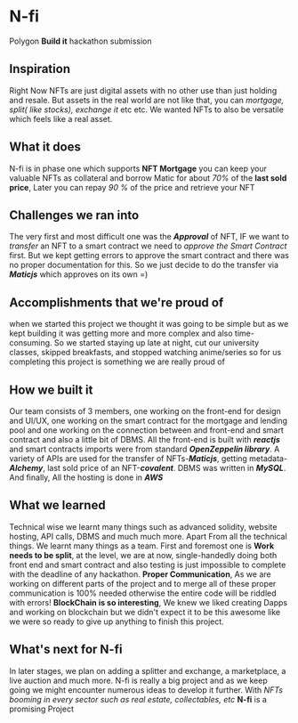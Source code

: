 # N-fi
Polygon **Build it** hackathon submission

## Inspiration
Right Now NFTs are just digital assets with no other use than just holding and resale. But assets in the real world are not like that, you can _mortgage, split( like stocks), exchange it_ etc etc. We wanted NFTs to also be versatile which feels like a real asset.
## What it does
N-fi is in phase one which supports **NFT Mortgage** you can keep your valuable NFTs as collateral and borrow Matic for about _70%_ of the **last sold price**, Later you can repay _90 %_ of the price and retrieve your NFT
## Challenges we ran into
The very first and most difficult one was the _**Approval**_ of NFT, IF we want to _transfer_ an NFT to a smart contract we need to _approve the Smart Contract_ first. But we kept getting errors to approve the smart contract and there was no proper documentation for this. So we just decide to do the transfer via _**Maticjs**_ which approves on its own =)
## Accomplishments that we're proud of
when we started this project we thought it was going to be simple but as we kept building it was getting more and more complex and also time-consuming. So we started staying up late at night, cut our university classes, skipped breakfasts, and stopped watching anime/series so for us completing this project is something we are really proud of 
## How we built it
Our team consists of 3 members, one working on the front-end for design and UI/UX, one working on the smart contract for the mortgage and lending pool and one working on the connection between and front-end and smart contract and also a little bit of DBMS. All the front-end is built with _**reactjs**_  and smart contracts imports were from standard _**OpenZeppelin library**_. A variety of APIs are used for the transfer of NFTs-_**Maticjs**_, getting metadata-_**Alchemy**_, last sold price of an NFT-_**covalent**_. DBMS was written in _**MySQL**_. And finally, All the hosting is done in _**AWS**_ 
## What we learned
Technical wise we learnt many things such as advanced solidity, website hosting, API calls, DBMS and much much more.
Apart From all the technical things. We learnt many things as a team. First and foremost one is
**Work needs to be split**, at the level, we are at now, single-handedly doing both front end and smart contract and also testing is just impossible to complete with the deadline of any hackathon. 
**Proper Communication**, As we are working on different parts of the project and to merge all of these proper communication is 100% needed otherwise the entire code will be riddled with errors!
**BlockChain is so interesting**, We knew we liked creating Dapps and working on blockchain but we didn't expect it to be this awesome like we were so ready to give up anything to finish this project.
## What's next for N-fi
In later stages, we plan on adding a splitter and exchange, a marketplace, a live auction and much more. N-fi is really a big project and as we keep going we might encounter numerous ideas to develop it further. With _NFTs booming in every sector such as real estate, collectables, etc_ **N-fi** is a promising Project
